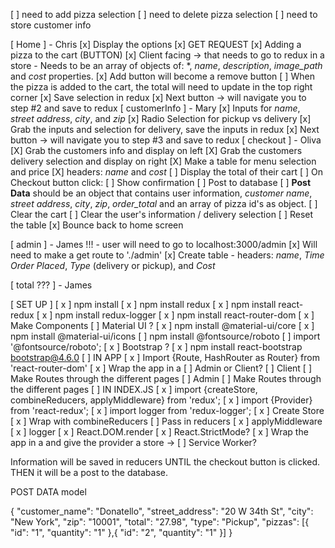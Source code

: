 [ ] need to add pizza selection 
[ ] need to delete pizza selection
[ ] need to store customer info

[ Home ] - Chris
    [x] Display the options
        [x] GET REQUEST
    [x] Adding a pizza to the cart (BUTTON)
        [x] Client facing -> that needs to go to redux in a store
         - Needs to be an array of objects of: *, *name*, *description*, *image_path* and *cost* properties. 
         [x] Add button will become a remove button
         [ ] When the pizza is added to the cart, the total will need to update in the top right corner
         [x] Save selection in redux
         [x] Next button -> will navigate you to step #2 and save to redux
[ customerInfo ] - Mary
    [x] Inputs for *name*, *street address*, *city*, and *zip*
    [x] Radio Selection for pickup vs delivery
    [x] Grab the inputs and selection for delivery, save the inputs in redux
    [x] Next button -> will navigate you to step #3 and save to redux
[ checkout ] - Oliva
    [X] Grab the customers info and display on left
    [X] Grab the customers delivery selection and display on right
    [X] Make a table for menu selection and price
        [X] headers: *name* and *cost*
    [ ] Display the total of their cart
    [ ] On Checkout button click:
        [ ] Show confirmation
        [ ] Post to database 
            [ ] **Post Data** should be an object that contains user information, *customer name*, *street address*, *city*, *zip*, *order_total* and an array of pizza id's as object. 
        [ ] Clear the cart
        [ ] Clear the user's information / delivery selection
        [ ] Reset the table
        [x] Bounce back to home screen
        
[ admin ] - James
!!! - user will need to go to localhost:3000/admin
    [x] Will need to make a get route to './admin'
    [x] Create table - headers: *name*, *Time Order Placed*, *Type* (delivery or pickup), and *Cost*

[ total ??? ] - James


[ SET UP ]
    [ x ] npm install
    [ x ] npm install redux 
    [ x ] npm install react-redux
    [ x ] npm install redux-logger
    [ x ] npm install react-router-dom
    [ x ] Make Components
    [  ] Material UI ?
        [ x ] npm install @material-ui/core
        [ x ] npm install @material-ui/icons
        [   ] npm install @fontsource/roboto
            [  ] import '@fontsource/roboto';
    [ x ] Bootstrap ?
        [ x ] npm install react-bootstrap bootstrap@4.6.0
    [ ] IN APP
        [ x ] Import {Route, HashRouter as Router} from 'react-router-dom'
        [ x ] Wrap the app in a <Router>
        [ ] Admin or Client?
            [ ] Client
                [ ] Make Routes through the different pages
            [ ] Admin
                [ ] Make Routes through the different pages
    [ ] IN INDEX.JS 
        [ x ] import {createStore, combineReducers, applyMiddleware} from 'redux';
        [ x ] import {Provider} from 'react-redux';
        [ x ] import logger from 'redux-logger';
        [ x ] Create Store
            [ x ] Wrap with combineReducers
                [ ] Pass in reducers
            [ x ] applyMiddleware
                [ x ] logger
        [ x ] React.DOM.render
            [ x ] React.StrictMode?
            [ x ] Wrap the app in a <Provider> and give the provider a store -> <Provider store={store}>
            [ ] Service Worker?




Information will be saved in reducers
UNTIL the checkout button is clicked. THEN it will be a post to the database.


POST DATA model 

{
  "customer_name": "Donatello",
  "street_address": "20 W 34th St",
  "city": "New York",
  "zip": "10001",
  "total": "27.98",
  "type": "Pickup",
  "pizzas": [{
    "id": "1",
    "quantity": "1"
  },{
    "id": "2",
    "quantity": "1"
  }]
}